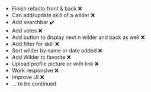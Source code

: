 - Finish refacto front & back :x:
- Can add/update skill of a wilder :x:
- Add searchbar :heavy_check_mark:
- Add votes :x:
- Add button to display next n wilder and back as well :x:
- Add filter for skill :x:
- Sort wilder by name or date added :x:
- Add Wilder to favorite :x:
- Upload profile picture or with link :x:
- Work responsive :x:
- Improve UI :x:
- ... to be continued
